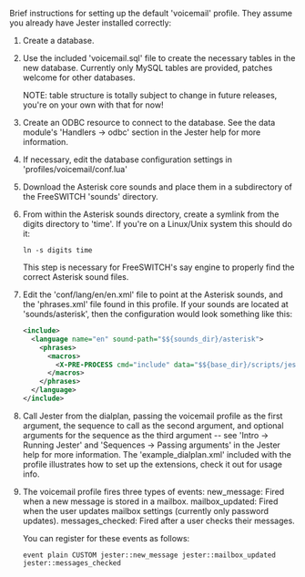Brief instructions for setting up the default 'voicemail' profile.  They
assume you already have Jester installed correctly:

1. Create a  database.

2. Use the included 'voicemail.sql' file to create the necessary tables in the
   new database.  Currently only MySQL tables are provided, patches welcome
   for other databases.

   NOTE: table structure is totally subject to change in future releases,
   you're on your own with that for now!

3. Create an ODBC resource to connect to the database.  See the data module's
   'Handlers -> odbc' section in the Jester help for more information.

4. If necessary, edit the database configuration settings in
   'profiles/voicemail/conf.lua'

5. Download the Asterisk core sounds and place them in a subdirectory of the
   FreeSWITCH 'sounds' directory.

6. From within the Asterisk sounds directory, create a symlink from the digits
   directory to 'time'.  If you're on a Linux/Unix system this should do it:

     ```
     ln -s digits time
     ```

   This step is necessary for FreeSWITCH's say engine to properly find the
   correct Asterisk sound files.

7. Edit the 'conf/lang/en/en.xml' file to point at the Asterisk sounds, and
   the 'phrases.xml' file found in this profile.  If your sounds are located at
   'sounds/asterisk', then the configuration would look something like this:
     ```xml
     <include>
       <language name="en" sound-path="$${sounds_dir}/asterisk">
         <phrases>
           <macros>
             <X-PRE-PROCESS cmd="include" data="$${base_dir}/scripts/jester/profiles/voicemail/phrases.xml"/>
           </macros>
         </phrases>
       </language>
     </include>
     ```

8. Call Jester from the dialplan, passing the voicemail profile as the first
   argument, the sequence to call as the second argument, and optional
   arguments for the sequence as the third argument -- see
   'Intro -> Running Jester' and 'Sequences -> Passing arguments'
   in the Jester help for more information. The 'example_dialplan.xml' included
   with the profile illustrates how to set up the extensions, check it out for
   usage info.

9. The voicemail profile fires three types of events:
     new_message:
       Fired when a new message is stored in a mailbox.
     mailbox_updated:
       Fired when the user updates mailbox settings (currently only password
       updates).
     messages_checked:
       Fired after a user checks their messages.

   You can register for these events as follows:

     ```
     event plain CUSTOM jester::new_message jester::mailbox_updated jester::messages_checked
     ```

